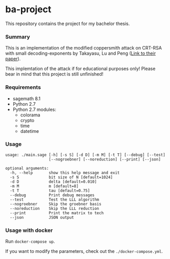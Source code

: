 # ba-project

This repository contains the project for my bachelor thesis.


### Summary

This is an implementation of the modified coppersmith attack
on CRT-RSA with small decoding-exponents by Takayasu, Lu and Peng ([Link to their paper](https://eprint.iacr.org/2017/092.pdf)).


This implemtation of the attack if for educational purposes only!
Please bear in mind that this project is still unfinished!


### Requirements

- sagemath 8.1
- Python 2.7
- Python 2.7 modules:
  - colorama
  - crypto
  - time
  - datetime


### Usage

```
usage: ./main.sage [-h] [-s S] [-d D] [-m M] [-t T] [--debug] [--test] 
                   [--nogroebner] [--noreduction] [--print] [--json]

optional arguments:
  -h, --help       show this help message and exit
  -s S             bit size of N [default=1024]
  -d D             delta [default=0.010]
  -m M             m [default=8]
  -t T             tau [default=0.75]
  --debug          Print debug messages
  --test           Test the LLL algorithm
  --nogroebner     Skip the groebner basis
  --noreduction    Skip the LLL reduction
  --print          Print the matrix to tech
  --json           JSON output
```


### Usage with docker

Run `docker-compose up`.


If you want to modify the parameters, check out the
`./docker-compose.yml`.
